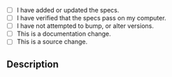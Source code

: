 -   [ ] I have added or updated the specs.
-   [ ] I have verified that the specs pass on my computer.
-   [ ] I have not attempted to bump, or alter versions.
-   [ ] This is a documentation change.
-   [ ] This is a source change.

## Description

<!--
  What issue are you trying to resolve?
  It's always nice to get a brief description.
  Note: you should provide the same in your commit message.
    not everybody uses Github's Web UI.
-->
